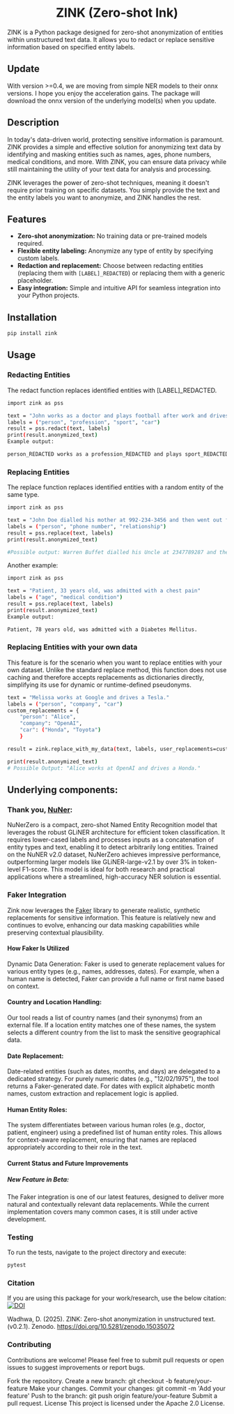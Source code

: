 <div align="center">
  <h1>ZINK (Zero-shot Ink)</h1>
</div>
ZINK is a Python package designed for zero-shot anonymization of entities within unstructured text data. It allows you to redact or replace sensitive information based on specified entity labels.

## Update
With version >=0.4, we are moving from simple NER models to their onnx versions. I hope you enjoy the acceleration gains. The package will download the onnx version of the 
underlying model(s) when you update.

## Description

In today's data-driven world, protecting sensitive information is paramount. ZINK provides a simple and effective solution for anonymizing text data by identifying and masking entities such as names, ages, phone numbers, medical conditions, and more. With ZINK, you can ensure data privacy while still maintaining the utility of your text data for analysis and processing.

ZINK leverages the power of zero-shot techniques, meaning it doesn't require prior training on specific datasets. You simply provide the text and the entity labels you want to anonymize, and ZINK handles the rest.

## Features

-   **Zero-shot anonymization:** No training data or pre-trained models required.
-   **Flexible entity labeling:** Anonymize any type of entity by specifying custom labels.
-   **Redaction and replacement:** Choose between redacting entities (replacing them with `[LABEL]_REDACTED`) or replacing them with a generic placeholder.
-   **Easy integration:** Simple and intuitive API for seamless integration into your Python projects.

## Installation

```bash
pip install zink
```
## Usage

### Redacting Entities
The redact function replaces identified entities with [LABEL]_REDACTED.

```bash
import zink as pss

text = "John works as a doctor and plays football after work and drives a toyota."
labels = ("person", "profession", "sport", "car")
result = pss.redact(text, labels)
print(result.anonymized_text)
Example output:

person_REDACTED works as a profession_REDACTED and plays sport_REDACTED after work and drives a car_REDACTED.
```

### Replacing Entities
The replace function replaces identified entities with a random entity of the same type.

```bash
import zink as pss

text = "John Doe dialled his mother at 992-234-3456 and then went out for a walk."
labels = ("person", "phone number", "relationship")
result = pss.replace(text, labels)
print(result.anonymized_text)

#Possible output: Warren Buffet dialled his Uncle at 2347789287 and then went out for a walk.
```

Another example:

```bash
import zink as pss

text = "Patient, 33 years old, was admitted with a chest pain"
labels = ("age", "medical condition")
result = pss.replace(text, labels)
print(result.anonymized_text)
Example output:

Patient, 78 years old, was admitted with a Diabetes Mellitus.
```

### Replacing Entities with your own data
This feature is for the scenario when you want to replace entities with your own dataset. Unlike the standard replace method, this function does not use caching and therefore accepts replacements as dictionaries directly, simplifying its use for dynamic or runtime-defined pseudonyms.

```bash
text = "Melissa works at Google and drives a Tesla."
labels = ("person", "company", "car")
custom_replacements = {
    "person": "Alice",
    "company": "OpenAI",
    "car": ("Honda", "Toyota")
    }

result = zink.replace_with_my_data(text, labels, user_replacements=custom_replacements)

print(result.anonymized_text)
# Possible Output: "Alice works at OpenAI and drives a Honda."
```
## Underlying components:

### Thank you, [NuNer](https://huggingface.co/numind/NuNER_Zero):
NuNerZero is a compact, zero-shot Named Entity Recognition model that leverages the robust GLiNER architecture for efficient token classification. It requires lower-cased labels and processes inputs as a concatenation of entity types and text, enabling it to detect arbitrarily long entities. Trained on the NuNER v2.0 dataset, NuNerZero achieves impressive performance, outperforming larger models like GLiNER-large-v2.1 by over 3% in token-level F1-score. This model is ideal for both research and practical applications where a streamlined, high-accuracy NER solution is essential.

### Faker Integration
Zink now leverages the [Faker](https://faker.readthedocs.io/) library to generate realistic, synthetic replacements for sensitive information. This feature is relatively new and continues to evolve, enhancing our data masking capabilities while preserving contextual plausibility.

#### How Faker Is Utilized
Dynamic Data Generation:
Faker is used to generate replacement values for various entity types (e.g., names, addresses, dates). For example, when a human name is detected, Faker can provide a full name or first name based on context.

#### Country and Location Handling:
Our tool reads a list of country names (and their synonyms) from an external file. If a location entity matches one of these names, the system selects a different country from the list to mask the sensitive geographical data.

#### Date Replacement:
Date-related entities (such as dates, months, and days) are delegated to a dedicated strategy. For purely numeric dates (e.g., "12/02/1975"), the tool returns a Faker-generated date. For dates with explicit alphabetic month names, custom extraction and replacement logic is applied.

#### Human Entity Roles:
The system differentiates between various human roles (e.g., doctor, patient, engineer) using a predefined list of human entity roles. This allows for context-aware replacement, ensuring that names are replaced appropriately according to their role in the text.

#### Current Status and Future Improvements
##### New Feature in Beta:
The Faker integration is one of our latest features, designed to deliver more natural and contextually relevant data replacements. While the current implementation covers many common cases, it is still under active development.

### Testing
To run the tests, navigate to the project directory and execute:

```bash
pytest
```
### Citation
If you are using this package for your work/research, use the below citation:
[![DOI](https://zenodo.org/badge/DOI/10.5281/zenodo.15035072.svg)](https://doi.org/10.5281/zenodo.15035072)

Wadhwa, D. (2025). ZINK: Zero-shot anonymization in unstructured text. (v0.2.1). Zenodo. https://doi.org/10.5281/zenodo.15035072

### Contributing
Contributions are welcome! Please feel free to submit pull requests or open issues to suggest improvements or report bugs.   

Fork the repository.
Create a new branch: git checkout -b feature/your-feature
Make your changes.
Commit your changes: git commit -m 'Add your feature'
Push to the branch: git push origin feature/your-feature
Submit a pull request.
License
This project is licensed under the Apache 2.0 License.